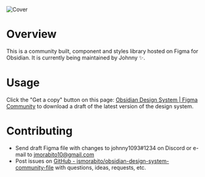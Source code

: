 ![Cover](https://user-images.githubusercontent.com/46250921/210615846-6cb06a11-1cae-41cb-95bd-9a1b298a392f.png)

# Overview
This is a community built, component and styles library hosted on Figma for Obsidian. It is currently being maintained by Johnny ✨.

# Usage
Click the "Get a copy" button on this page: [Obsidian Design System | Figma Community](https://www.figma.com/community/file/1172227539881210762) to download a draft of the latest version of the design system.

# Contributing
- Send draft Figma file with changes to johnny1093#1234 on Discord or e-mail to jmorabito10@gmail.com  
- Post issues on [GitHub - jsmorabito/obsidian-design-system-community-file](https://github.com/jsmorabito/obsidian-design-system-community-file) with questions, ideas, requests, etc.
